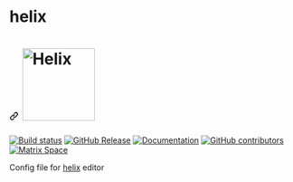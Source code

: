 # helix

<h1 tabindex="-1" dir="auto"><a id="user-content-------" class="anchor" aria-hidden="true" tabindex="-1" href="#------"><svg class="octicon octicon-link" viewBox="0 0 16 16" version="1.1" width="16" height="16" aria-hidden="true"><path d="m7.775 3.275 1.25-1.25a3.5 3.5 0 1 1 4.95 4.95l-2.5 2.5a3.5 3.5 0 0 1-4.95 0 .751.751 0 0 1 .018-1.042.751.751 0 0 1 1.042-.018 1.998 1.998 0 0 0 2.83 0l2.5-2.5a2.002 2.002 0 0 0-2.83-2.83l-1.25 1.25a.751.751 0 0 1-1.042-.018.751.751 0 0 1-.018-1.042Zm-4.69 9.64a1.998 1.998 0 0 0 2.83 0l1.25-1.25a.751.751 0 0 1 1.042.018.751.751 0 0 1 .018 1.042l-1.25 1.25a3.5 3.5 0 1 1-4.95-4.95l2.5-2.5a3.5 3.5 0 0 1 4.95 0 .751.751 0 0 1-.018 1.042.751.751 0 0 1-1.042.018 1.998 1.998 0 0 0-2.83 0l-2.5 2.5a1.998 1.998 0 0 0 0 2.83Z"></path></svg></a>
<themed-picture data-catalyst-inline="true" data-catalyst=""><picture>
  <source media="(prefers-color-scheme: light),(prefers-color-scheme: dark)" srcset="/helix-editor/helix/raw/master/logo_dark.svg" class="source-dark">
  <source media="not all" srcset="/helix-editor/helix/raw/master/logo_light.svg" class="source-light">
  <img alt="Helix" height="128" src="/helix-editor/helix/raw/master/logo_light.svg" style="visibility:visible;max-width:100%;">
</picture></themed-picture>
</h1>
<p dir="auto"><a href="https://github.com/helix-editor/helix/actions"><img src="https://github.com/helix-editor/helix/actions/workflows/build.yml/badge.svg" alt="Build status" style="max-width: 100%;"></a>
<a href="https://github.com/helix-editor/helix/releases/latest"><img src="https://camo.githubusercontent.com/85751f9baffce9bfcdf09e0bddebbb2ef60b80fc62932312eac166caabfd488d/68747470733a2f2f696d672e736869656c64732e696f2f6769746875622f762f72656c656173652f68656c69782d656469746f722f68656c6978" alt="GitHub Release" data-canonical-src="https://img.shields.io/github/v/release/helix-editor/helix" style="max-width: 100%;"></a>
<a href="https://docs.helix-editor.com/" rel="nofollow"><img src="https://camo.githubusercontent.com/e1a6fc47982cbedc9841fec98ded4fe269e02a712cf4a79a2912b9ab9a3bf497/68747470733a2f2f736869656c64732e696f2f62616467652f2d646f63756d656e746174696f6e2d343532383539" alt="Documentation" data-canonical-src="https://shields.io/badge/-documentation-452859" style="max-width: 100%;"></a>
<a href="https://github.com/helix-editor/helix/graphs/contributors"><img src="https://camo.githubusercontent.com/84283f46787b6458f0ba966f306f0a7d5c15cebf4258832fa7d2dc4a514663b3/68747470733a2f2f696d672e736869656c64732e696f2f6769746875622f636f6e7472696275746f72732f68656c69782d656469746f722f68656c6978" alt="GitHub contributors" data-canonical-src="https://img.shields.io/github/contributors/helix-editor/helix" style="max-width: 100%;"></a>
<a href="https://matrix.to/#/#helix-community:matrix.org" rel="nofollow"><img src="https://camo.githubusercontent.com/97d46be7d2bfe82ae84a3bb9aae888f44397f283fbfc500a13e4a95d25eb0a1c/68747470733a2f2f696d672e736869656c64732e696f2f6d61747269782f68656c69782d636f6d6d756e6974793a6d61747269782e6f7267" alt="Matrix Space" data-canonical-src="https://img.shields.io/matrix/helix-community:matrix.org" style="max-width: 100%;"></a></p>


Config file for [helix](https://github.com/helix-editor/helix) editor
